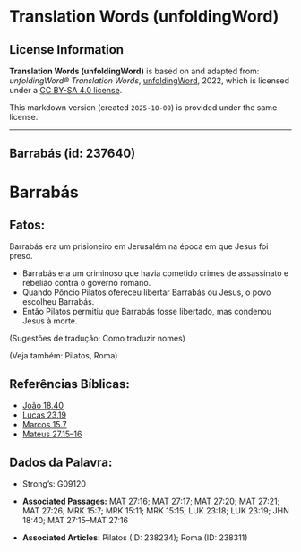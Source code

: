 # Translation Words (unfoldingWord)

## License Information

**Translation Words (unfoldingWord)** is based on and adapted from: _unfoldingWord® Translation Words_, [unfoldingWord](https://unfoldingword.org/utw), 2022, which is licensed under a [CC BY-SA 4.0 license](https://creativecommons.org/licenses/by-sa/4.0/legalcode.en).

This markdown version (created `2025-10-09`) is provided under the same license.



--------------------------------

## Barrabás (id: 237640)

Barrabás
========

Fatos:
------

Barrabás era um prisioneiro em Jerusalém na época em que Jesus foi preso.

* Barrabás era um criminoso que havia cometido crimes de assassinato e rebelião contra o governo romano.
* Quando Pôncio Pilatos ofereceu libertar Barrabás ou Jesus, o povo escolheu Barrabás.
* Então Pilatos permitiu que Barrabás fosse libertado, mas condenou Jesus à morte.

(Sugestões de tradução: Como traduzir nomes)

(Veja também: Pilatos, Roma)

Referências Bíblicas:
---------------------

* [João 18\.40](https://ref.ly/John18:40)
* [Lucas 23\.19](https://ref.ly/Luke23:19)
* [Marcos 15\.7](https://ref.ly/Mark15:7)
* [Mateus 27\.15–16](https://ref.ly/Matt27:15-Matt27:16)

Dados da Palavra:
-----------------

* Strong’s: G09120

* **Associated Passages:** MAT 27:16; MAT 27:17; MAT 27:20; MAT 27:21; MAT 27:26; MRK 15:7; MRK 15:11; MRK 15:15; LUK 23:18; LUK 23:19; JHN 18:40; MAT 27:15–MAT 27:16
* **Associated Articles:** Pilatos (ID: 238234); Roma (ID: 238311)

